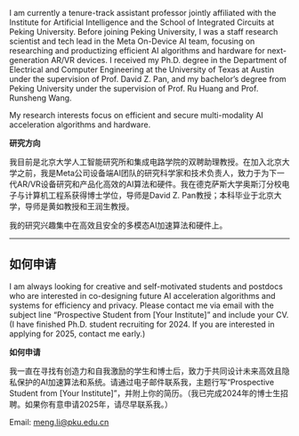 I am currently a tenure-track assistant professor jointly affiliated with the Institute for Artificial Intelligence and the School of Integrated Circuits at Peking University. Before joining Peking University, I was a staff research scientist and tech lead in the Meta On-Device AI team, focusing on researching and productizing efficient AI algorithms and hardware for next-generation AR/VR devices. I received my Ph.D. degree in the Department of Electrical and Computer Engineering at the University of Texas at Austin under the supervision of Prof. David Z. Pan, and my bachelor’s degree from Peking University under the supervision of Prof. Ru Huang and Prof. Runsheng Wang.

My research interests focus on efficient and secure multi-modality AI acceleration algorithms and hardware.

**研究方向**

我目前是北京大学人工智能研究所和集成电路学院的双聘助理教授。在加入北京大学之前，我是Meta公司设备端AI团队的研究科学家和技术负责人，致力于为下一代AR/VR设备研究和产品化高效的AI算法和硬件。我在德克萨斯大学奥斯汀分校电子与计算机工程系获得博士学位，导师是David Z. Pan教授；本科毕业于北京大学，导师是黄如教授和王润生教授。

我的研究兴趣集中在高效且安全的多模态AI加速算法和硬件上。

---

## 如何申请

I am always looking for creative and self-motivated students and postdocs who are interested in co-designing future AI acceleration algorithms and systems for efficiency and privacy. Please contact me via email with the subject line “Prospective Student from [Your Institute]” and include your CV. (I have finished Ph.D. student recruiting for 2024. If you are interested in applying for 2025, contact me early.)

**如何申请**

我一直在寻找有创造力和自我激励的学生和博士后，致力于共同设计未来高效且隐私保护的AI加速算法和系统。请通过电子邮件联系我，主题行写“Prospective Student from [Your Institute]”，并附上你的简历。（我已完成2024年的博士生招聘。如果你有意申请2025年，请尽早联系我。）

Email: [meng.li@pku.edu.cn](mailto:meng.li@pku.edu.cn)
